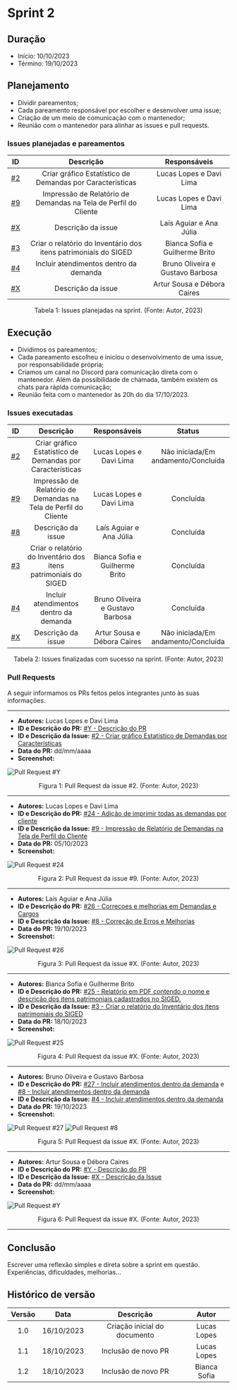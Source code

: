 # Sprint 2

## Duração
- Início: 10/10/2023
- Término: 19/10/2023

## Planejamento
- Dividir pareamentos;
- Cada pareamento responsável por escolher e desenvolver uma issue;
- Criação de um meio de comunicação com o mantenedor;
- Reunião com o mantenedor para alinhar as issues e pull requests.

### Issues planejadas e pareamentos
| ID | Descrição | Responsáveis |
| :--: | :-----: | :----------: |
| [#2](https://github.com/Siged-Gces-2023-2/2023.2-SIGeD-GCES-Doc/issues/2) | Criar gráfico Estatístico de Demandas por Características | Lucas Lopes e Davi Lima |
| [#9](https://github.com/Siged-Gces-2023-2/2023.2-SIGeD-GCES-Doc/issues/9) | Impressão de Relatório de Demandas na Tela de Perfil do Cliente | Lucas Lopes e Davi Lima |
| [#X]() | Descrição da issue | Laís Aguiar e Ana Júlia |
| [#3](https://github.com/Siged-Gces-2023-2/2023.2-SIGeD-GCES-Doc/issues/3) | Criar o relatório do Inventário dos itens patrimoniais do SIGED | Bianca Sofia e Guilherme Brito |
| [#4](https://github.com/Siged-Gces-2023-2/2023.2-SIGeD-GCES-Doc/issues/4) | Incluir atendimentos dentro da demanda | Bruno Oliveira e Gustavo Barbosa |
| [#X]() | Descrição da issue | Artur Sousa e Débora Caires |

<figcaption align="center">Tabela 1: Issues planejadas na sprint. (Fonte: Autor, 2023)</figcaption>


## Execução
- Dividimos os pareamentos;
- Cada pareamento escolheu e iniciou o desenvolvimento de uma issue, por responsabilidade própria;
- Criamos um canal no Discord para comunicação direta com o mantenedor. Além da possibilidade de chamada, também existem os chats para rápida comunicação;
- Reunião feita com o mantenedor às 20h do dia 17/10/2023.

### Issues executadas
| ID | Descrição | Responsáveis | Status |
| :--: | :-----: | :----------: | :----: |
| [#2](https://github.com/Siged-Gces-2023-2/2023.2-SIGeD-GCES-Doc/issues/2) | Criar gráfico Estatístico de Demandas por Características | Lucas Lopes e Davi Lima | Não iniciada/Em andamento/Concluída |
| [#9](https://github.com/Siged-Gces-2023-2/2023.2-SIGeD-GCES-Doc/issues/9) | Impressão de Relatório de Demandas na Tela de Perfil do Cliente | Lucas Lopes e Davi Lima | Concluída |
| [#8](https://github.com/Siged-Gces-2023-2/2023.2-SIGeD-GCES-Doc/issues/8) | Descrição da issue | Laís Aguiar e Ana Júlia | Concluída |
| [#3](https://github.com/Siged-Gces-2023-2/2023.2-SIGeD-GCES-Doc/issues/3) | Criar o relatório do Inventário dos itens patrimoniais do SIGED | Bianca Sofia e Guilherme Brito | Concluída |
| [#4](https://github.com/Siged-Gces-2023-2/2023.2-SIGeD-GCES-Doc/issues/4) | Incluir atendimentos dentro da demanda | Bruno Oliveira e Gustavo Barbosa | Concluída |
| [#X]() | Descrição da issue | Artur Sousa e Débora Caires | Não iniciada/Em andamento/Concluída |

<figcaption align="center">Tabela 2: Issues finalizadas com sucesso na sprint. (Fonte: Autor, 2023)</figcaption>

### Pull Requests
A seguir informamos os PRs feitos pelos integrantes junto às suas informações.

---

- **Autores:** Lucas Lopes e Davi Lima
- **ID e Descrição do PR:** [#Y - Descrição do PR]()
- **ID e Descrição da Issue:** [#2 - Criar gráfico Estatístico de Demandas por Características](https://github.com/Siged-Gces-2023-2/2023.2-SIGeD-GCES-Doc/issues/2)
- **Data do PR:** dd/mm/aaaa
- **Screenshot:**

![Pull Request #Y]()

<figcaption align="center">Figura 1: Pull Request da issue #2. (Fonte: Autor, 2023)</figcaption>

---

- **Autores:** Lucas Lopes e Davi Lima
- **ID e Descrição do PR:** [#24 - Adição de imprimir todas as demandas por cliente](https://github.com/DITGO/2021-2-SiGeD-Frontend/pull/24)
- **ID e Descrição da Issue:** [#9 - Impressão de Relatório de Demandas na Tela de Perfil do Cliente](https://github.com/Siged-Gces-2023-2/2023.2-SIGeD-GCES-Doc/issues/9)
- **Data do PR:** 05/10/2023
- **Screenshot:**

![Pull Request #24](../assets/pullRequests/pr24.png)

<figcaption align="center">Figura 2: Pull Request da issue #9. (Fonte: Autor, 2023)</figcaption>

---

- **Autores:** Laís Aguiar e Ana Júlia
- **ID e Descrição do PR:** [#26 - Correcoes e melhorias em Demandas e Cargos]()
- **ID e Descrição da Issue:** [#8 - Correção de Erros e Melhorias](https://github.com/Siged-Gces-2023-2/2023.2-SIGeD-GCES-Doc/issues/8)
- **Data do PR:** 19/10/2023
- **Screenshot:**

![Pull Request #26](../assets/pullRequests/pull_26.jpeg)

<figcaption align="center">Figura 3: Pull Request da issue #X. (Fonte: Autor, 2023)</figcaption>

---

- **Autores:** Bianca Sofia e Guilherme Brito
- **ID e Descrição do PR:** [#25 - Relatório em PDF contendo o nome e descrição dos itens patrimoniais cadastrados no SIGED.](https://github.com/DITGO/2021-2-SiGeD-Frontend/pull/25)
- **ID e Descrição da Issue:** [#3 - Criar o relatório do Inventário dos itens patrimoniais do SIGED](https://github.com/Siged-Gces-2023-2/2023.2-SIGeD-GCES-Doc/issues/3)
- **Data do PR:** 18/10/2023
- **Screenshot:**

![Pull Request #25](../assets/pullRequests/pull_25.jpeg)


<figcaption align="center">Figura 4: Pull Request da issue #X. (Fonte: Autor, 2023)</figcaption>

---

- **Autores:** Bruno Oliveira e Gustavo Barbosa
- **ID e Descrição do PR:** [#27 - Incluir atendimentos dentro da demanda](https://github.com/DITGO/2021-2-SiGeD-Frontend/pull/27) e [#8 - Incluir atendimentos dentro da demanda](https://github.com/DITGO/2021-2-SiGeD-Demands/pull/8)
- **ID e Descrição da Issue:** [#4 - Incluir atendimentos dentro da demanda](https://github.com/Siged-Gces-2023-2/2023.2-SIGeD-GCES-Doc/issues/4)
- **Data do PR:** 19/10/2023
- **Screenshot:**

![Pull Request #27](../assets/pullRequests/pull_27.png)
![Pull Request #8](../assets/pullRequests/pull_demands_8.png)

<figcaption align="center">Figura 5: Pull Request da issue #X. (Fonte: Autor, 2023)</figcaption>

---

- **Autores:** Artur Sousa e Débora Caires
- **ID e Descrição do PR:** [#Y - Descrição do PR]()
- **ID e Descrição da Issue:** [#X - Descrição da Issue]()
- **Data do PR:** dd/mm/aaaa
- **Screenshot:**

![Pull Request #Y]()

<figcaption align="center">Figura 6: Pull Request da issue #X. (Fonte: Autor, 2023)</figcaption>

---

## Conclusão
Escrever uma reflexão simples e direta sobre a sprint em questão. Experiências, dificuldades, melhorias...

## Histórico de versão
| Versão | Data | Descrição | Autor |
| :----: | :--: | :-------: | :---: |
| 1.0 | 16/10/2023 | Criação inicial do documento | Lucas Lopes |
| 1.1 | 18/10/2023 | Inclusão de novo PR | Lucas Lopes |
| 1.2 | 18/10/2023 | Inclusão de novo PR | Bianca Sofia |